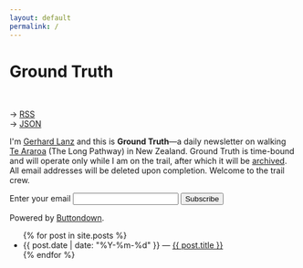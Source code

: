 ```yaml
---
layout: default
permalink: /
---
```


# Ground Truth
<br>

→ [RSS](https://buttondown.email/gerhard/rss)<br>
→ [JSON](https://feed2json.org/convert?url=https%3A%2F%2Fbuttondown.email%2Fgerhard%2Frss)<br>

I'm [Gerhard Lanz](https://gerhardla.nz) and this is **Ground Truth**—a daily newsletter on walking [Te Araroa](https://www.teararoa.org.nz) (The Long Pathway) in New Zealand. Ground Truth is time-bound and will operate only while I am on the trail, after which it will be [archived](https://buttondown.email/gerhard/archive). All email addresses will be deleted upon completion. Welcome to the trail crew.
<br>

<form
  action="https://buttondown.email/api/emails/embed-subscribe/gerhard"
  method="post"
  target="popupwindow"
  onsubmit="window.open('https://buttondown.email/garhard', 'popupwindow')"
  class="embeddable-buttondown-form">
  <label for="bd-email">Enter your email</label>
  <input type="email" name="email" id="bd-email" />
  <input type="hidden" value="1" name="embed" />
  <input type="submit" value="Subscribe" />
  <p>
  Powered by <a href="https://buttondown.email" target="_blank">Buttondown</a>.
  </p>
</form>

<ul>
  {% for post in site.posts %}
    <li>
        <span>{{ post.date | date: "%Y-%m-%d" }}</span> — <a href="{{ post.url }}">{{ post.title }}</a>
    </li>
  {% endfor %}
</ul>
